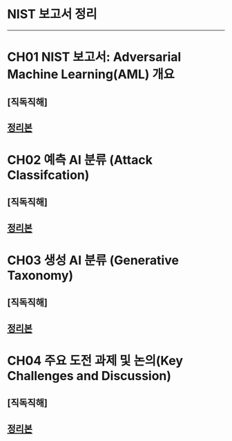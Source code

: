 # NIST 보고서 정리
---
# CH01 NIST 보고서: Adversarial Machine Learning(AML) 개요
## [직독직해]
## [정리본](https://github.com/presyeont/Adversarial_Machine_Learning/blob/main/ch01.md)
# CH02 예측 AI 분류 (Attack Classifcation)
## [직독직해]
## [정리본](https://github.com/presyeont/Adversarial_Machine_Learning/blob/main/ch02.md )
# CH03 생성 AI	분류 (Generative Taxonomy)
## [직독직해]
## [정리본](https://github.com/presyeont/Adversarial_Machine_Learning/blob/main/ch03.md)
# CH04 주요 도전 과제 및 논의(Key Challenges and Discussion)
## [직독직해]
## [정리본](https://github.com/presyeont/Adversarial_Machine_Learning/blob/main/ch04.md)

